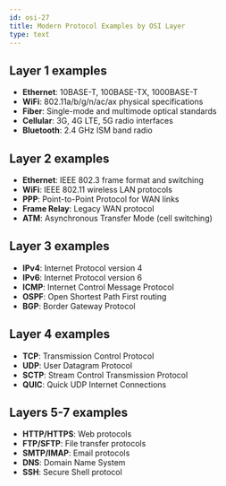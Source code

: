 ```yaml
---
id: osi-27
title: Modern Protocol Examples by OSI Layer
type: text
---
```



## Layer 1 examples

- **Ethernet**: 10BASE-T, 100BASE-TX, 1000BASE-T
- **WiFi**: 802.11a/b/g/n/ac/ax physical specifications
- **Fiber**: Single-mode and multimode optical standards
- **Cellular**: 3G, 4G LTE, 5G radio interfaces
- **Bluetooth**: 2.4 GHz ISM band radio

## Layer 2 examples

- **Ethernet**: IEEE 802.3 frame format and switching
- **WiFi**: IEEE 802.11 wireless LAN protocols
- **PPP**: Point-to-Point Protocol for WAN links
- **Frame Relay**: Legacy WAN protocol
- **ATM**: Asynchronous Transfer Mode (cell switching)

## Layer 3 examples

- **IPv4**: Internet Protocol version 4
- **IPv6**: Internet Protocol version 6
- **ICMP**: Internet Control Message Protocol
- **OSPF**: Open Shortest Path First routing
- **BGP**: Border Gateway Protocol

## Layer 4 examples

- **TCP**: Transmission Control Protocol
- **UDP**: User Datagram Protocol
- **SCTP**: Stream Control Transmission Protocol
- **QUIC**: Quick UDP Internet Connections

## Layers 5-7 examples

- **HTTP/HTTPS**: Web protocols
- **FTP/SFTP**: File transfer protocols
- **SMTP/IMAP**: Email protocols
- **DNS**: Domain Name System
- **SSH**: Secure Shell protocol